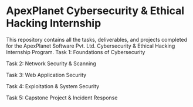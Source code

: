 # ApexPlanet Cybersecurity & Ethical Hacking Internship
This repository contains all the tasks, deliverables, and projects completed for the ApexPlanet Software Pvt. Ltd. Cybersecurity &amp; Ethical Hacking Internship Program.
Task 1: Foundations of Cybersecurity

Task 2: Network Security & Scanning

Task 3: Web Application Security

Task 4: Exploitation & System Security

Task 5: Capstone Project & Incident Response 
